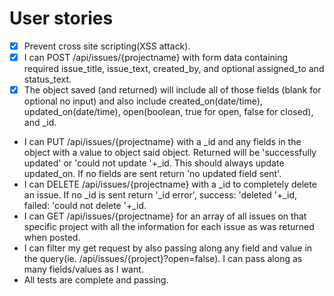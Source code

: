 User stories
===

* [x] Prevent cross site scripting(XSS attack).
* [x] I can POST /api/issues/{projectname} with form data containing required issue_title, issue_text, created_by, and optional assigned_to and status_text.
* [x] The object saved (and returned) will include all of those fields (blank for optional no input) and also include created_on(date/time), updated_on(date/time), open(boolean, true for open, false for closed), and _id.
* I can PUT /api/issues/{projectname} with a _id and any fields in the object with a value to object said object. Returned will be 'successfully updated' or 'could not update '+_id. This should always update updated_on. If no fields are sent return 'no updated field sent'.
* I can DELETE /api/issues/{projectname} with a _id to completely delete an issue. If no _id is sent return '_id error', success: 'deleted '+_id, failed: 'could not delete '+_id.
* I can GET /api/issues/{projectname} for an array of all issues on that specific project with all the information for each issue as was returned when posted.
* I can filter my get request by also passing along any field and value in the query(ie. /api/issues/{project}?open=false). I can pass along as many fields/values as I want.
* All tests are complete and passing.